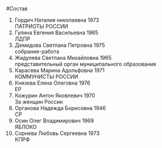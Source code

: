 #Состав
1. Гордич Наталия николаевна 1973   
    ПАТРИОТЫ РОССИИ
2. Гулина Евгения Васильевна 1965   
    ЛДПР
3. Демидова Светлана Петровна 1975   
    собрание-работа
4. Жидулева Светлана Михайловна 1965   
    представительный орган муниципального образования
5. Карасева Марина Адольфовна 1971   
    КОММУНИСТЫ РОССИИ
6. Князева Елена Олеговна 1976   
    ЕР
7. Кожурин Антон Яковлевич 1970   
    За женщин России
8. Органова Надежда Борисовна 1946   
    СР
9. Осин Олег Владимирович 1969   
    ЯБЛОКО
10. Сорнева Любовь Сергеевна 1973   
    КПРФ
